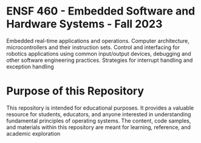 # ENSF 460 - Embedded Software and Hardware Systems - Fall 2023
Embedded real-time applications and operations. Computer architecture, microcontrollers and their instruction sets. Control and interfacing for robotics applications using common input/output devices, debugging and other software engineering practices. Strategies for interrupt handling and exception handling


# Purpose of this Repository
This repository is intended for educational purposes. It provides a valuable resource for students, educators, and anyone interested in understanding fundamental principles of operating systems. The content, code samples, and materials within this repository are meant for learning, reference, and academic exploration
